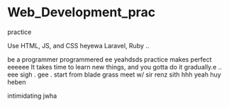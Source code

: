 # Web_Development_prac
practice

Use HTML, JS, and CSS
 heyewa
Laravel, Ruby ..

be a programmer programmered ee
 yeahdsds
practice makes perfect
eeeeee
It takes time to learn new things, and you gotta do it gradually.e
..
 eee 
sigh
. gee . start from blade grass meet w/ sir renz
sith
hhh
yeah
huy
heben

intimidating
jwha
